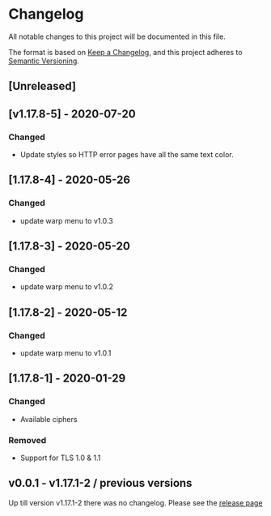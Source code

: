 # Changelog

All notable changes to this project will be documented in this file.

The format is based on [Keep a Changelog](https://keepachangelog.com/en/1.0.0/),
and this project adheres to [Semantic Versioning](https://semver.org/spec/v2.0.0.html).

## [Unreleased]

## [v1.17.8-5] - 2020-07-20

### Changed

- Update styles so HTTP error pages have all the same text color.

## [1.17.8-4] - 2020-05-26

### Changed

- update warp menu to v1.0.3

## [1.17.8-3] - 2020-05-20

### Changed

- update warp menu to v1.0.2

## [1.17.8-2] - 2020-05-12

### Changed
- update warp menu to v1.0.1

## [1.17.8-1] - 2020-01-29

### Changed
- Available ciphers

### Removed
- Support for TLS 1.0 & 1.1


## v0.0.1 - v1.17.1-2 / previous versions

Up till version v1.17.1-2 there was no changelog. Please see the [release page](https://github.com/cloudogu/nginx/releases)
